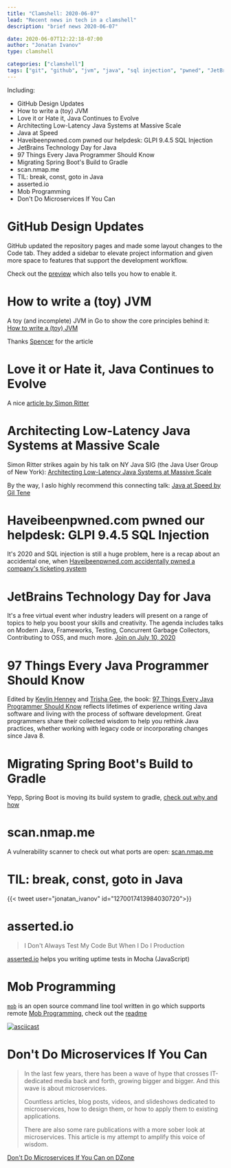 ```yaml
---
title: "Clamshell: 2020-06-07"
lead: "Recent news in tech in a clamshell"
description: "brief news 2020-06-07"

date: 2020-06-07T12:22:18-07:00
author: "Jonatan Ivanov"
type: clamshell

categories: ["clamshell"]
tags: ["git", "github", "jvm", "java", "sql injection", "pwned", "JetBrains", "spring", "spring boot", "gradle", "nmap", "security", "testing", "JavaScript", "Mob Programming", "microservices"]
---
```


Including:
- GitHub Design Updates
- How to write a (toy) JVM
- Love it or Hate it, Java Continues to Evolve
- Architecting Low-Latency Java Systems at Massive Scale
- Java at Speed 
- Haveibeenpwned.com pwned our helpdesk: GLPI 9.4.5 SQL Injection
- JetBrains Technology Day for Java
- 97 Things Every Java Programmer Should Know
- Migrating Spring Boot's Build to Gradle
- scan.nmap.me
- TIL: break, const, goto in Java
- asserted.io
- Mob Programming
- Don't Do Microservices If You Can

<!--more-->

# GitHub Design Updates

GitHub updated the repository pages and made some layout changes to the Code tab. They added a sidebar to elevate project information and given more space to features that support the development workflow.

Check out the [preview](https://gist.github.com/broccolini/2245234ac3a4936049e8ffc13f376986) which also tells you how to enable it.

# How to write a (toy) JVM

A toy (and incomplete) JVM in Go to show the core principles behind it: [How to write a (toy) JVM](https://zserge.com/posts/jvm/)

Thanks [Spencer](https://github.com/srt4) for the article

# Love it or Hate it, Java Continues to Evolve

A nice [article by Simon Ritter](https://www.azul.com/love-it-or-hate-it-java-continues-to-evolve/)

# Architecting Low-Latency Java Systems at Massive Scale

Simon Ritter strikes again by his talk on NY Java SIG (the Java User Group of New York): [Architecting Low-Latency Java Systems at Massive Scale](https://www.youtube.com/watch?v=8MgEG7gztjw)

By the way, I aslo highly recommend this connecting talk: [Java at Speed by Gil Tene](https://www.youtube.com/watch?v=ot3PESmNXhE)

# Haveibeenpwned.com pwned our helpdesk: GLPI 9.4.5 SQL Injection

It's 2020 and SQL injection is still a huge problem, here is a recap about an accidental one, when [Haveibeenpwned.com accidentally pwned a company's ticketing system](https://fyr.io/2020/05/30/haveibeenpwned-com-pwned-our-helpdesk-glpi-9-4-5-sql-injection/)

# JetBrains Technology Day for Java

It's a free virtual event wher industry leaders will present on a range of topics to help you boost your skills and creativity. The agenda includes talks on Modern Java, Frameworks, Testing, Concurrent Garbage Collectors, Contributing to OSS, and much more. [Join on July 10, 2020](https://pages.jetbrains.com/technology-day-java-2020)

# 97 Things Every Java Programmer Should Know

Edited by [Kevlin Henney](https://twitter.com/KevlinHenney) and [Trisha Gee](https://twitter.com/trisha_gee), the book: [97 Things Every Java Programmer Should Know](https://www.oreilly.com/library/view/97-things-every/9781491952689/) reflects lifetimes of experience writing Java software and living with the process of software development. Great programmers share their collected wisdom to help you rethink Java practices, whether working with legacy code or incorporating changes since Java 8.

# Migrating Spring Boot's Build to Gradle

Yepp, Spring Boot is moving its build system to gradle, [check out why and how](https://spring.io/blog/2020/06/08/migrating-spring-boot-s-build-to-gradle)

# scan.nmap.me

A vulnerability scanner to check out what ports are open: [scan.nmap.me](http://scan.nmap.me/)

# TIL: break, const, goto in Java

{{< tweet user="jonatan_ivanov" id="1270017413984030720">}}

# asserted.io

>I Don't Always Test My Code But When I Do I Production

[asserted.io](https://docs.asserted.io/) helps you writing uptime tests in Mocha (JavaScript)

# Mob Programming

[`mob`](https://github.com/remotemobprogramming/mob) is an open source command line tool written in go which supports remote [Mob Programming](https://en.wikipedia.org/wiki/Mob_programming), check out the [readme](https://github.com/remotemobprogramming/mob)

[![asciicast](https://asciinema.org/a/321885.svg)](https://asciinema.org/a/321885)

# Don't Do Microservices If You Can

>In the last few years, there has been a wave of hype that crosses IT-dedicated media back and forth, growing bigger and bigger. And this wave is about microservices.
>
>Countless articles, blog posts, videos, and slideshows dedicated to microservices, how to design them, or how to apply them to existing applications.
>
>There are also some rare publications with a more sober look at microservices. This article is my attempt to amplify this voice of wisdom.

[Don't Do Microservices If You Can on DZone](https://web.archive.org/web/20220925030701/https://dzone.com/articles/dont-do-microservices-if-you-can)
